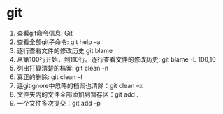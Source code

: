 # git
1)	查看git命令信息:	Git 
2)	查看全部git子命令: 	git help –a
3)	逐行查看文件的修改历史	 git blame <file name>
4)	从第100行开始，到110行。逐行查看文件的修改历史:	git blame -L 100,10 <file name>
5)	列出打算清楚的档案: git clean -n
6)	真正的删除: git clean –f
7)	连gitignore中忽略的档案也清除：git clean –x
8)	文件夹内的文件全部添加到暂存区：git add .  
9)	一个文件多次提交：git add –p
